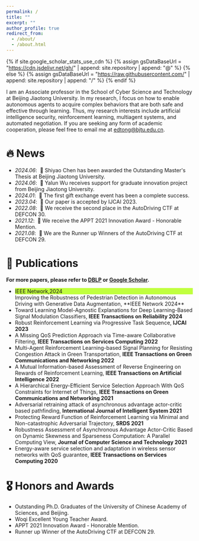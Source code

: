 ```yaml
---
permalink: /
title: ""
excerpt: ""
author_profile: true
redirect_from: 
  - /about/
  - /about.html
---
```


{% if site.google_scholar_stats_use_cdn %}
{% assign gsDataBaseUrl = "https://cdn.jsdelivr.net/gh/" | append: site.repository | append: "@" %}
{% else %}
{% assign gsDataBaseUrl = "https://raw.githubusercontent.com/" | append: site.repository | append: "/" %}
{% endif %}

<span class='anchor' id='about-me'></span>

I am an Associate professor in the School of Cyber Science and Technology at Beijing Jiaotong University. In my research, I focus on how to enable autonomous agents to acquire complex behaviors that are both safe and effective through learning. Thus, my research interests include artificial intelligence security, reinforcement learning, multiagent systems, and automated negotiation. If you are seeking any form of academic cooperation, please feel free to email me at <edtong@bjtu.edu.cn>.

# 🔥 News
- *2024.06*: &nbsp;🎉 Shiyao Chen has been awarded the Outstanding Master's Thesis at Beijing Jiaotong University.
- *2024.06*: &nbsp;🎉 Yalun Wu receives support for graduate innovation project from Beijing Jiaotong University.
- *2024.01*: &nbsp;🎉 The first gift exchange event has been a complete success.
- *2023.04*: &nbsp;🎉 Our paper is accepted by IJCAI 2023.
- *2022.08*: &nbsp;🎉 We receive the second place in the AutoDriving CTF at DEFCON 30.
- *2021.12*: &nbsp;🎉 We receive the APPT 2021 Innovation Award - Honorable Mention. 
- *2021.08*: &nbsp;🎉 We are the Runner up Winners of the AutoDriving CTF at DEFCON 29. 

# 📝 Publications 
**For more papers, please refer to [DBLP](https://dblp.uni-trier.de/pid/117/2573.html) or [Google Scholar](https://scholar.google.com/citations?hl=en&user=h2IVObkAAAAJ).**

- <div style="background: #C0FF3E">IEEE Network,2024</div> Improving the Robustness of Pedestrian Detection in Autonomous Driving with Generative Data Augmentation, **IEEE Network 2024**
- Toward Learning Model-Agnostic Explanations for Deep Learning-Based Signal Modulation Classifiers, **IEEE Transactions on Reliability 2024**
- Robust Reinforcement Learning via Progressive Task Sequence, **IJCAI 2023**
- A Missing QoS Prediction Approach via Time-aware Collaborative Filtering, **IEEE Transactions on Services Computing 2022**
- Multi-Agent Reinforcement Learning-based Signal Planning for Resisting Congestion Attack in Green Transportation, **IEEE Transactions on Green Communications and Networking 2022**
- A Mutual Information-based Assessment of Reverse Engineering on Rewards of Reinforcement Learning, **IEEE Transactions on Artificial Intelligence 2022**
- A Hierarchical Energy-Efficient Service Selection Approach With QoS Constraints for Internet of Things, **IEEE Transactions on Green Communications and Networking 2021**
- Adversarial retraining attack of asynchronous advantage actor-critic based pathfinding, **International Journal of Intelligent System 2021**
- Protecting Reward Function of Reinforcement Learning via Minimal and Non-catastrophic Adversarial Trajectory, **SRDS 2021**
- Robustness Assessment of Asynchronous Advantage Actor-Critic Based on Dynamic Skewness and Sparseness Computation: A Parallel Computing View, **Journal of Computer Science and Technology 2021**
- Energy-aware service selection and adaptation in wireless sensor networks with QoS guarantee, **IEEE Transactions on Services Computing 2020**

# 🎖 Honors and Awards
- Outstanding Ph.D. Graduates of the University of Chinese Academy of Sciences, and Beijing.
- Woqi Excellent Young Teacher Award.
- APPT 2021 Innovation Award - Honorable Mention.
- Runner up Winner of the AutoDriving CTF at DEFCON 29.
